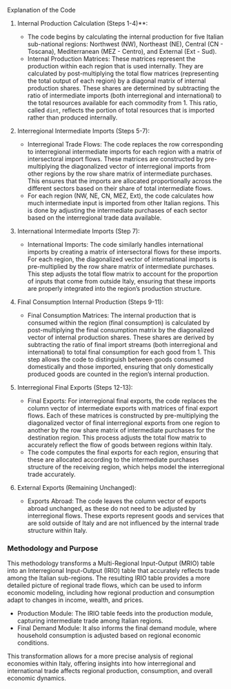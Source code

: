 
Explanation of the Code

1. Internal Production Calculation (Steps 1-4)**:
   - The code begins by calculating the internal production for five Italian sub-national regions: Northwest (NW), Northeast (NE), Central (CN - Toscana), Mediterranean (MEZ - Centro), and External (Ext - Sud).
   - Internal Production Matrices: These matrices represent the production within each region that is used internally. They are calculated by post-multiplying the total flow matrices (representing the total output of each region) by a diagonal matrix of internal production shares. These shares are determined by subtracting the ratio of intermediate imports (both interregional and international) to the total resources available for each commodity from 1. This ratio, called `dint`, reflects the portion of total resources that is imported rather than produced internally.

2. Interregional Intermediate Imports (Steps 5-7):
   - Interregional Trade Flows: The code replaces the row corresponding to interregional intermediate imports for each region with a matrix of intersectoral import flows. These matrices are constructed by pre-multiplying the diagonalized vector of interregional imports from other regions by the row share matrix of intermediate purchases. This ensures that the imports are allocated proportionally across the different sectors based on their share of total intermediate flows.
   - For each region (NW, NE, CN, MEZ, Ext), the code calculates how much intermediate input is imported from other Italian regions. This is done by adjusting the intermediate purchases of each sector based on the interregional trade data available.

3. International Intermediate Imports (Step 7):
   - International Imports: The code similarly handles international imports by creating a matrix of intersectoral flows for these imports. For each region, the diagonalized vector of international imports is pre-multiplied by the row share matrix of intermediate purchases. This step adjusts the total flow matrix to account for the proportion of inputs that come from outside Italy, ensuring that these imports are properly integrated into the region’s production structure.

4. Final Consumption Internal Production (Steps 9-11):
   - Final Consumption Matrices: The internal production that is consumed within the region (final consumption) is calculated by post-multiplying the final consumption matrix by the diagonalized vector of internal production shares. These shares are derived by subtracting the ratio of final import streams (both interregional and international) to total final consumption for each good from 1. This step allows the code to distinguish between goods consumed domestically and those imported, ensuring that only domestically produced goods are counted in the region’s internal production.

5. Interregional Final Exports (Steps 12-13):
   - Final Exports: For interregional final exports, the code replaces the column vector of intermediate exports with matrices of final export flows. Each of these matrices is constructed by pre-multiplying the diagonalized vector of final interregional exports from one region to another by the row share matrix of intermediate purchases for the destination region. This process adjusts the total flow matrix to accurately reflect the flow of goods between regions within Italy.
   - The code computes the final exports for each region, ensuring that these are allocated according to the intermediate purchases structure of the receiving region, which helps model the interregional trade accurately.

6. External Exports (Remaining Unchanged):
   - Exports Abroad: The code leaves the column vector of exports abroad unchanged, as these do not need to be adjusted by interregional flows. These exports represent goods and services that are sold outside of Italy and are not influenced by the internal trade structure within Italy.

### Methodology and Purpose
This methodology transforms a Multi-Regional Input-Output (MRIO) table into an Interregional Input-Output (IRIO) table that accurately reflects trade among the Italian sub-regions. The resulting IRIO table provides a more detailed picture of regional trade flows, which can be used to inform economic modeling, including how regional production and consumption adapt to changes in income, wealth, and prices.

- Production Module: The IRIO table feeds into the production module, capturing intermediate trade among Italian regions.
- Final Demand Module: It also informs the final demand module, where household consumption is adjusted based on regional economic conditions.

This transformation allows for a more precise analysis of regional economies within Italy, offering insights into how interregional and international trade affects regional production, consumption, and overall economic dynamics.
